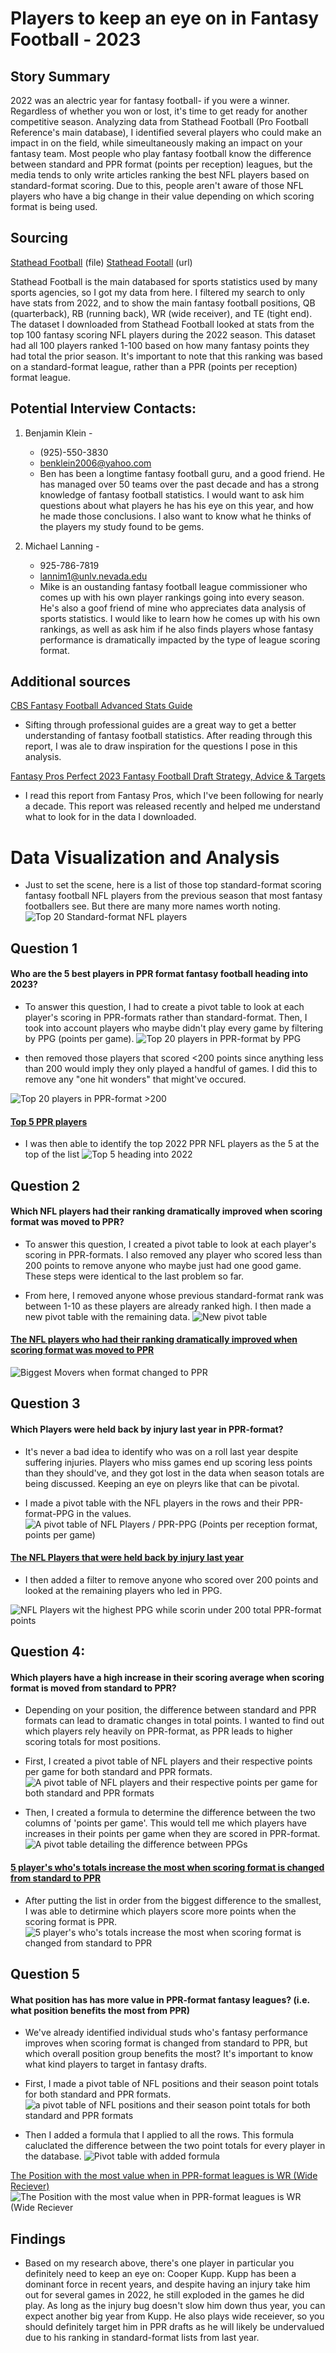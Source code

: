 
# Players to keep an eye on in Fantasy Football - 2023
## Story Summary
2022 was an alectric year for fantasy football- if you were a winner. Regardless of whether you won or lost, it's time to get ready for another competitive season. Analyzing data from Stathead Football (Pro Football Reference's main database), I identified several players who could make an impact in on the field, while simeultaneously making an impact on your fantasy team. Most people who play fantasy football know the difference between standard and PPR format (points per reception) leagues, but the media tends to only write articles ranking the best NFL players based on standard-format scoring. Due to this, people aren't aware of those NFL players who have a big change in their value depending on which scoring format is being used.

## Sourcing
[Stathead Football](/sportsref_download.xls) (file)
[Stathead Footall](https://stathead.com/tiny/RwGZZ) (url)

Stathead Football is the main databased for sports statistics used by many sports agencies, so I got my data from here. I filtered my search to only have stats from 2022, and to show the main fantasy football positions, QB (quarterback), RB (running back), WR (wide receiver), and TE (tight end). The dataset I downloaded from Stathead Football looked at stats from the top 100 fantasy scoring NFL players during the 2022 season. This dataset had all 100 players ranked 1-100 based on how many fantasy points they had total the prior season. It's important to note that this ranking was based on a standard-format league, rather than a PPR (points per reception) format league. 

## Potential Interview Contacts:

1. Benjamin Klein -
   * (925)-550-3830
   * benklein2006@yahoo.com
   * Ben has been a longtime fantasy football guru, and a good friend. He has managed over 50 teams over the past decade and has a strong knowledge of fantasy football statistics. I would want to ask him questions about what players he has his eye on this year, and how he made those conclusions. I also want to know what he thinks of the players my study found to be gems.

2. Michael Lanning -
   * 925-786-7819
   * lannim1@unlv.nevada.edu
   * Mike is an oustanding fantasy football league commissioner who comes up with his own player rankings going into every season. He's also a goof friend of mine who appreciates data analysis of sports statistics. I would like to learn how he comes up with his own rankings, as well as ask him if he also finds players whose fantasy performance is dramatically impacted by the type of league scoring format.

## Additional sources
[CBS Fantasy Football Advanced Stats Guide](/CBS_Fantasy1)
* Sifting through professional guides are a great way to get a better understanding of fantasy football statistics. After reading through this report, I was ale to draw inspiration for the questions I pose in this analysis.
  
[Fantasy Pros Perfect 2023 Fantasy Football Draft Strategy, Advice & Targets](/Fantasy_Pros.1)
* I read this report from Fantasy Pros, which I've been following for nearly a decade. This report was released recently and helped me understand what to look for in the data I downloaded.

# Data Visualization and Analysis

* Just to set the scene, here is a list of those top standard-format scoring fantasy football NFL players from the previous season that most fantasy footballers see. But there are many more names worth noting.
![Top 20 Standard-format NFL players](/Top20StandardGraph.png)

## Question 1
#### Who are the 5 best players in PPR format fantasy football heading into 2023?
* To answer this question, I had to create a pivot table to look at each player's scoring in PPR-formats rather than standard-format. Then, I took into account players who maybe didn't play every game by filtering by PPG (points per game).
![Top 20 players in PPR-format by PPG](/Top20PPRPPG.png)

*  then removed those players that scored <200 points since anything less than 200 would imply they only played a handful of games. I did this to remove any "one hit wonders" that might've occured.

![Top 20 players in PPR-format >200](/Top20PPGFiltered.png)

#### [Top 5 PPR players](https://datawrapper.dwcdn.net/HqpUY/1/)
* I was then able to identify the top 2022 PPR NFL players as the 5 at the top of the list
![Top 5 heading into 2022](/Top5.nice.png)

## Question 2

#### Which NFL players had their ranking dramatically improved when scoring format was moved to PPR?
* To answer this question, I created a pivot table to look at each player's scoring in PPR-formats. I also removed any player who scored less than 200 points to remove anyone who maybe just had one good game. These steps were identical to the last problem so far.

* From here, I removed anyone whose previous standard-format rank was between 1-10 as these players are already ranked high. I then made a new pivot table with the remaining data.
![New pivot table](/Question2.png)

#### [The NFL players who had their ranking dramatically improved when scoring format was moved to PPR](https://datawrapper.dwcdn.net/0aJiY/1/)
![Biggest Movers when format changed to PPR](/BiggestMovers.png) 

## Question 3
#### Which Players were held back by injury last year in PPR-format?
* It's never a bad idea to identify who was on a roll last year despite suffering injuries. Players who miss games end up scoring less points than they should've, and they got lost in the data when season totals are being discussed. Keeping an eye on pleyrs like that can be pivotal.

* I made a pivot table with the NFL players in the rows and their PPR-format-PPG in the values. 
![A pivot table of NFL Players / PPR-PPG (Points per reception format, points per game)](/Question3.png)

#### [The NFL Players that were held back by injury last year](https://datawrapper.dwcdn.net/0BZdu/1/)
* I then added a filter to remove anyone who scored over 200 points and looked at the remaining players who led in PPG.

![NFL Players wit the highest PPG while scorin under 200 total PPR-format points](/InjuryNFL.png)

## Question 4:
#### Which players have a high increase in their scoring average when scoring format is moved from standard to PPR?
* Depending on your position, the difference between standard and PPR formats can lead to dramatic changes in total points. I wanted to find out which players rely heavily on PPR-format, as PPR leads to higher scoring totals for most positions.
* First, I created a pivot table of NFL players and their respective points per game for both standard and PPR formats.
![A pivot table of NFL players and their respective points per game for both standard and PPR formats](/Question***2.png)

* Then, I created a formula to determine the difference between the two columns of 'points per game'. This would tell me which players have increases in their points per game when they are scored in PPR-format.
![A pivot table detailing the difference between PPGs](/Question***.png)

#### [5 player's who's totals increase the most when scoring format is changed from standard to PPR](https://datawrapper.dwcdn.net/Qaz56/1/)
* After putting the list in order from the biggest difference to the smallest, I was able to detirmine which players score more points when the scoring format is PPR.
![5 player's who's totals increase the most when scoring format is changed from standard to PPR](Question***3.png)

## Question 5
#### What position has has more value in PPR-format fantasy leagues? (i.e. what position benefits the most from PPR)
* We've already identified individual studs who's fantasy performance improves when scoring format is changed from standard to PPR, but which overall position group benefits the most? It's important to know what kind players to target in fantasy drafts.
* First, I made a pivot table of NFL positions and their season point totals for both standard and PPR formats.
![a pivot table of NFL positions and their season point totals for both standard and PPR formats](/Question51.png)

* Then I added a formula that I applied to all the rows. This formula caluclated the difference between the two point totals for every player in the database.
![Pivot table with added formula](/Question52.png)

[The Position with the most value when in PPR-format leagues is WR (Wide Reciever)]()
![The Position with the most value when in PPR-format leagues is WR (Wide Reciever](/Question53.png)

## Findings
* Based on my research above, there's one player in particular you definitely need to keep an eye on: Cooper Kupp. Kupp has been a dominant force in recent years, and despite having an injury take him out for several games in 2022, he still exploded in the games he did play. As long as the injury bug doesn't slow him down thus year, you can expect another big year from Kupp. He also plays wide receiever, so you should definitely target him in PPR drafts as he will likely be undervalued due to his ranking in standard-format lists from last year.

